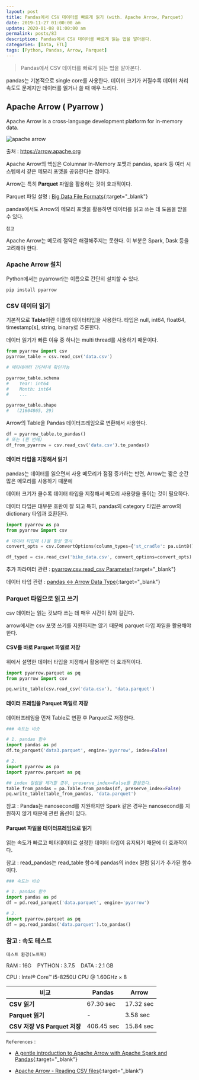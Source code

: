 ```yaml
---
layout: post
title: Pandas에서 CSV 데이터를 빠르게 읽기 (with. Apache Arrow, Parquet)
date: 2019-11-27 01:00:00 am
update: 2020-01-08 01:00:00 am
permalink: posts/83
description: Pandas에서 CSV 데이터를 빠르게 읽는 법을 알아본다.
categories: [Data, ETL]
tags: [Python, Pandas, Arrow, Parquet]
---
```


> Pandas에서 CSV 데이터를 빠르게 읽는 법을 알아본다.

pandas는 기본적으로 single core를 사용한다. 데이터 크기가 커질수록 데이터 처리 속도도 문제지만 데이터를 읽거나 쓸 때 매우 느리다.

## Apache Arrow ( Pyarrow )

Apache Arrow is a cross-language development platform for in-memory data.

![apache arrow]({{site.baseurl}}/assets/img/tech/arrow.png)

출처 : https://arrow.apache.org

Apache Arrow의 핵심은 Columnar In-Memory 포맷과 pandas, spark 등 여러 시스템에서 같은 메모리 포맷을 공유한다는 점이다.

Arrow는 특히 **Parquet** 파일을 활용하는 것이 효과적이다.

Parquet 파일 설명 : [Big Data File Formats](https://blog.clairvoyantsoft.com/big-data-file-formats-3fb659903271){:target="_blank"}

pandas에서도 Arrow의 메모리 포맷을 활용하면 데이터를 읽고 쓰는 데 도움을 받을 수 있다.

    참고

Apache Arrow는 메모리 절약은 해결해주지는 못한다. 이 부분은 Spark, Dask 등을 고려해야 한다.

### Apache Arrow 설치

Python에서는 pyarrow라는 이름으로 간단히 설치할 수 있다.

```
pip install pyarrow
```

### CSV 데이터 읽기

기본적으로 **Table**이란 이름의 데이터타입을 사용한다. 타입은 null, int64, float64, timestamp[s], string, binary로 추론한다.

데이터 읽기가 빠른 이유 중 하나는 multi thread를 사용하기 때문이다.

``` python
from pyarrow import csv
pyarrow_table = csv.read_csv('data.csv')

# 메타데이터 간단하게 확인가능

pyarrow_table.schema
#    Year: int64
#    Month: int64
#    ...

pyarrow_table.shape
#   (21604865, 29)
```

Arrow의 Table을 Pandas 데이터프레임으로 변환해서 사용한다.

``` python
df = pyarrow_table.to_pandas()
# 또는 (한 번에)
df_from_pyarrow = csv.read_csv('data.csv').to_pandas()
```

#### 데이터 타입을 지정해서 읽기

pandas는 데이터를 읽으면서 사용 메모리가 점점 증가하는 반면, Arrow는 짧은 순간 많은 메모리를 사용하기 때문에 

데이터 크기가 클수록 데이터 타입을 지정해서 메모리 사용량을 줄이는 것이 필요하다.

데이터 타입은 대부분 호환이 잘 되고 특히, pandas의 category 타입은 arrow의 dictionary 타입과 호환된다.

``` python
import pyarrow as pa
from pyarrow import csv

# 데이터 타입에 ()을 항상 명시
convert_opts = csv.ConvertOptions(column_types={'st_cradle': pa.uint8(), 'st_id': pa.uint16()})

df_typed = csv.read_csv('bike_data.csv', convert_options=convert_opts).to_pandas()
```

추가 파라미터 관련 : [pyarrow.csv.read_csv Parameter](https://arrow.apache.org/docs/python/generated/pyarrow.csv.read_csv.html){:target="_blank"}

데이터 타입 관련 : [pandas <-> Arrow Data Type](https://arrow.apache.org/docs/python/pandas.html#type-differences){:target="_blank"}

### Parquet 타입으로 읽고 쓰기

csv 데이터는 읽는 것보다 쓰는 데 매우 시간이 많이 걸린다. 

arrow에서는 csv 포맷 쓰기를 지원하지는 않기 때문에 parquet 타입 파일을 활용해야 한다.

#### CSV를 바로 Parquet 파일로 저장

위에서 설명한 데이터 타입을 지정해서 활용하면 더 효과적이다.

``` python
import pyarrow.parquet as pq
from pyarrow import csv

pq.write_table(csv.read_csv('data.csv'), 'data.parquet')
```

#### 데이터 프레임을 Parquet 파일로 저장

데이터프레임을 먼저 Table로 변환 후 Parquet로 저장한다.

``` python
### 속도는 비슷

# 1. pandas 함수
import pandas as pd
df.to_parquet('data3.parquet', engine='pyarrow', index=False)

# 2. 
import pyarrow as pa
import pyarrow.parquet as pq

## index 컬럼을 제거할 경우, preserve_index=False를 활용한다.
table_from_pandas = pa.Table.from_pandas(df, preserve_index=False)
pq.write_table(table_from_pandas, 'data.parquet')
```

참고 : Pandas는 nanosecond를 지원하지만 Spark 같은 경우는 nanosecond를 지원하지 않기 때문에 관련 옵션이 있다.

#### Parquet 파일을 데이터프레임으로 읽기

읽는 속도가 빠르고 메타데이터로 설정한 데이터 타입이 유지되기 때문에 더 효과적이다.

참고 : read_pandas는 read_table 함수에 pandas의 index 컬럼 읽기가 추가된 함수이다. 

``` python
### 속도는 비슷

# 1. pandas 함수
import pandas as pd
df = pd.read_parquet('data.parquet', engine='pyarrow')

# 2.
import pyarrow.parquet as pq
df = pq.read_pandas('data.parquet').to_pandas()
```

### 참고 : 속도 테스트

    테스트 환경(노트북)
    
RAM : 16G &nbsp;&nbsp; PYTHON : 3.7.5 &nbsp;&nbsp; DATA : 2.1 GB

CPU : Intel® Core™ i5-8250U CPU @ 1.60GHz × 8


| 비교 | Pandas | Arrow |
|-----|-------|--------|
|**CSV 읽기**|67.30 sec|17.32 sec|
|**Parquet 읽기**|-|3.58 sec|
|**CSV 저장 VS Parquet 저장**|406.45 sec|15.84 sec|


`References` : 

* [A gentle introduction to Apache Arrow with Apache Spark and Pandas](https://towardsdatascience.com/a-gentle-introduction-to-apache-arrow-with-apache-spark-and-pandas-bb19ffe0ddae){:target="_blank"}

* [Apache Arrow - Reading CSV files](https://arrow.apache.org/docs/python/csv.html){:target="_blank"}